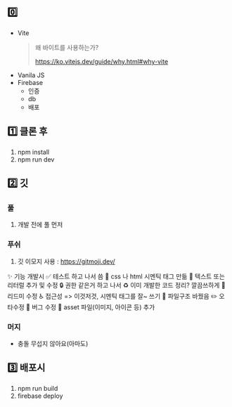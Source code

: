 ## 0️⃣

- Vite
  > 왜 바이트를 사용하는가?
  >
  > https://ko.vitejs.dev/guide/why.html#why-vite
- Vanila JS
- Firebase
  - 인증
  - db
  - 배포

## 1️⃣ 클론 후

1. npm install
2. npm run dev

## 2️⃣ 깃

### 풀

1. 개발 전에 풀 먼저

### 푸쉬

1. 깃 이모지 사용 : https://gitmoji.dev/

✨ 기능 개발시
✅ 테스트 하고 나서 씀
💄 css 나 html 시멘틱 태그 만듦
💬 텍스트 또는 리터럴 추가 및 수정
🔒️ 권한 같은거 하고 나서
♻️ 이미 개발한 코드 정리? 깔끔쓰하게
📝 리드미 수정
♿️ 접근성 => 이것저것, 시멘틱 태그를 잘~ 쓰기
🚚 파일구조 바꿨음
✏️ 오타수정
🐛 버그 수정
🍱 asset 파일(이미지, 아이콘 등) 추가

### 머지

- 충돌 무섭지 않아요(아마도)

## 3️⃣ 배포시

1. npm run build
2. firebase deploy
